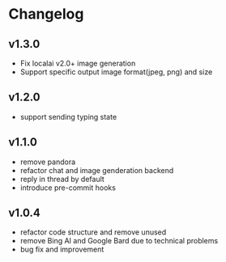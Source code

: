 # Changelog
## v1.3.0
- Fix localai v2.0+ image generation
- Support specific output image format(jpeg, png) and size

## v1.2.0
- support sending typing state

## v1.1.0
- remove pandora
- refactor chat and image genderation backend
- reply in thread by default
- introduce pre-commit hooks

## v1.0.4

- refactor code structure and remove unused
- remove Bing AI and Google Bard due to technical problems
- bug fix and improvement
